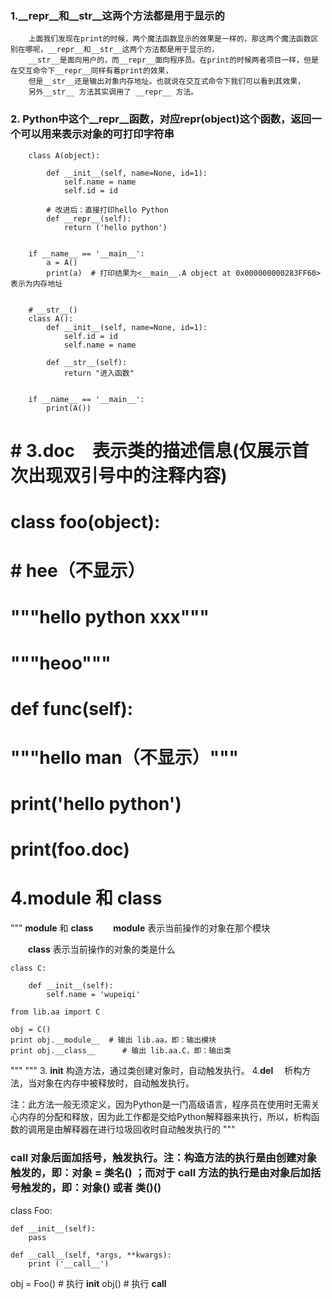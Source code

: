 ### 1.__repr__和__str__这两个方法都是用于显示的

        上面我们发现在print的时候，两个魔法函数显示的效果是一样的，那这两个魔法函数区别在哪呢，__repr__和__str__这两个方法都是用于显示的，
        __str__是面向用户的，而__repr__面向程序员。在print的时候两者项目一样，但是在交互命令下__repr__同样有着print的效果，
        但是__str__还是输出对象内存地址。也就说在交互式命令下我们可以看到其效果，
        另外__str__ 方法其实调用了 __repr__ 方法。

### 2. Python中这个__repr__函数，对应repr(object)这个函数，返回一个可以用来表示对象的可打印字符串

        class A(object):

            def __init__(self, name=None, id=1):
                self.name = name
                self.id = id

            # 改进后：直接打印hello Python
            def __repr__(self):
                return ('hello python')


        if __name__ == '__main__':
            a = A()
            print(a)  # 打印结果为<__main__.A object at 0x000000000283FF60>表示为内存地址


        # __str__()
        class A():
            def __init__(self, name=None, id=1):
                self.id = id
                self.name = name

            def __str__(self):
                return "进入函数"


        if __name__ == '__main__':
            print(A())


# # 3.__doc__　表示类的描述信息(仅展示首次出现双引号中的注释内容)
# class foo(object):
#     # hee（不显示）
#     """hello python xxx"""
#     """heoo"""
#
#     def func(self):
#         """hello man（不显示）"""
#         print('hello python')
#
#
# print(foo.__doc__)


# 4.__module__ 和  __class__
"""
__module__ 和  __class__ 
　　__module__ 表示当前操作的对象在那个模块

　　__class__  表示当前操作的对象的类是什么


    class C:
    
        def __init__(self):
            self.name = 'wupeiqi'
    
    from lib.aa import C
    
    obj = C()
    print obj.__module__  # 输出 lib.aa，即：输出模块
    print obj.__class__      # 输出 lib.aa.C，即：输出类
"""
"""
3. __init__ 构造方法，通过类创建对象时，自动触发执行。
4.__del__
　析构方法，当对象在内存中被释放时，自动触发执行。

注：此方法一般无须定义，因为Python是一门高级语言，程序员在使用时无需关心内存的分配和释放，因为此工作都是交给Python解释器来执行，所以，析构函数的调用是由解释器在进行垃圾回收时自动触发执行的
"""

###  __call__ 对象后面加括号，触发执行。注：构造方法的执行是由创建对象触发的，即：对象 = 类名() ；而对于 __call__ 方法的执行是由对象后加括号触发的，即：对象() 或者 类()()
class Foo:

    def __init__(self):
        pass

    def __call__(self, *args, **kwargs):
        print ('__call__')


obj = Foo()  # 执行 __init__
obj()  # 执行 __call__
